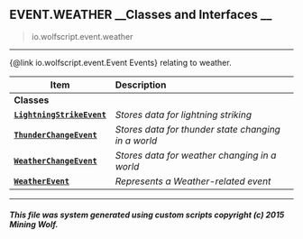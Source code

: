 ## EVENT.WEATHER __Classes and Interfaces __

>io.wolfscript.event.weather

---

{@link io.wolfscript.event.Event Events} relating to weather.

Item | Description   
--- | :--- 
__Classes__|
__[`LightningStrikeEvent`](LightningStrikeEvent.md)__ | _Stores data for lightning striking_ 
__[`ThunderChangeEvent`](ThunderChangeEvent.md)__ | _Stores data for thunder state changing in a world_ 
__[`WeatherChangeEvent`](WeatherChangeEvent.md)__ | _Stores data for weather changing in a world_ 
__[`WeatherEvent`](WeatherEvent.md)__ | _Represents a Weather-related event_ 



---



##### This file was system generated using custom scripts copyright (c) 2015 Mining Wolf.
	

